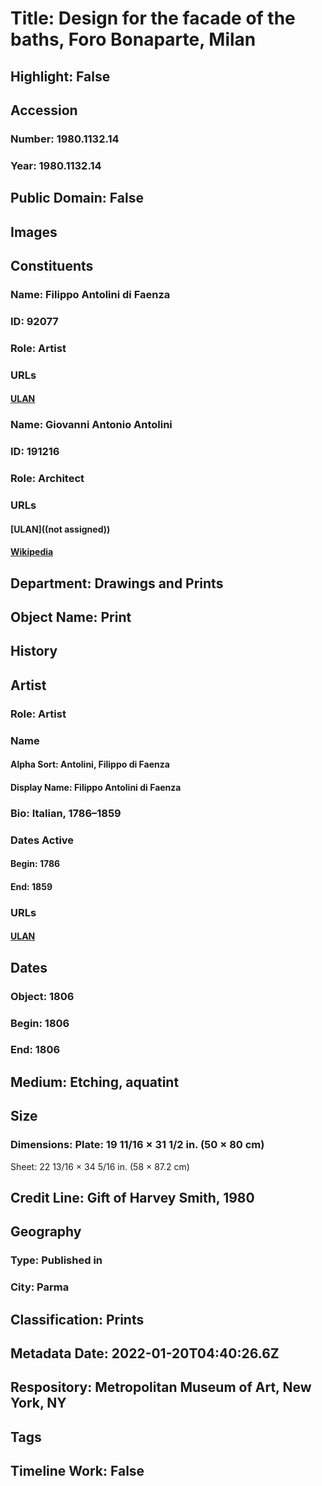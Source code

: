 # Title: Design for the facade of the baths, Foro Bonaparte, Milan
## Highlight: False
## Accession
### Number: 1980.1132.14
### Year: 1980.1132.14
## Public Domain: False
## Images
## Constituents
### Name: Filippo Antolini di Faenza
### ID: 92077
### Role: Artist
### URLs
#### [ULAN](http://vocab.getty.edu/page/ulan/500099661)
### Name: Giovanni Antonio Antolini
### ID: 191216
### Role: Architect
### URLs
#### [ULAN]((not assigned))
#### [Wikipedia](https://www.wikidata.org/wiki/Q1525727)
## Department: Drawings and Prints
## Object Name: Print
## History
## Artist
### Role: Artist
### Name
#### Alpha Sort: Antolini, Filippo di Faenza
#### Display Name: Filippo Antolini di Faenza
### Bio: Italian, 1786–1859
### Dates Active
#### Begin: 1786
#### End: 1859
### URLs
#### [ULAN](http://vocab.getty.edu/page/ulan/500099661)
## Dates
### Object: 1806
### Begin: 1806
### End: 1806
## Medium: Etching, aquatint
## Size
### Dimensions: Plate: 19 11/16 × 31 1/2 in. (50 × 80 cm)
Sheet: 22 13/16 × 34 5/16 in. (58 × 87.2 cm)
## Credit Line: Gift of Harvey Smith, 1980
## Geography
### Type: Published in
### City: Parma
## Classification: Prints
## Metadata Date: 2022-01-20T04:40:26.6Z
## Respository: Metropolitan Museum of Art, New York, NY
## Tags
## Timeline Work: False